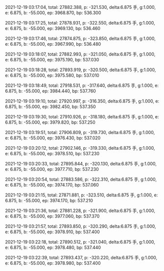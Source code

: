 2021-12-19 03:17:04, total: 27882.388, p: -321.530, delta:6.875 手, g:1.000, e: 6.875, b: -55.000, ep: 3968.870, bp: 536.300

2021-12-19 03:17:25, total: 27878.931, p: -322.550, delta:6.875 手, g:1.000, e: 6.875, b: -55.000, ep: 3969.130, bp: 536.460

2021-12-19 03:17:46, total: 27874.875, p: -323.850, delta:6.875 手, g:1.000, e: 6.875, b: -55.000, ep: 3967.990, bp: 536.480

2021-12-19 03:18:07, total: 27882.993, p: -321.050, delta:6.875 手, g:1.000, e: 6.875, b: -55.000, ep: 3975.190, bp: 537.030

2021-12-19 03:18:28, total: 27893.919, p: -320.500, delta:6.875 手, g:1.000, e: 6.875, b: -55.000, ep: 3975.580, bp: 537.010

2021-12-19 03:18:49, total: 27918.531, p: -317.640, delta:6.875 手, g:1.000, e: 6.875, b: -55.000, ep: 3984.440, bp: 537.760

2021-12-19 03:19:10, total: 27920.997, p: -316.350, delta:6.875 手, g:1.000, e: 6.875, b: -55.000, ep: 3982.450, bp: 537.350

2021-12-19 03:19:30, total: 27910.926, p: -318.180, delta:6.875 手, g:1.000, e: 6.875, b: -55.000, ep: 3979.820, bp: 537.250

2021-12-19 03:19:51, total: 27906.809, p: -319.730, delta:6.875 手, g:1.000, e: 6.875, b: -55.000, ep: 3976.430, bp: 537.020

2021-12-19 03:20:12, total: 27902.146, p: -319.330, delta:6.875 手, g:1.000, e: 6.875, b: -55.000, ep: 3978.510, bp: 537.230

2021-12-19 03:20:33, total: 27895.844, p: -320.130, delta:6.875 手, g:1.000, e: 6.875, b: -55.000, ep: 3977.710, bp: 537.230

2021-12-19 03:20:54, total: 27883.586, p: -322.310, delta:6.875 手, g:1.000, e: 6.875, b: -55.000, ep: 3974.170, bp: 537.060

2021-12-19 03:21:15, total: 27871.881, p: -323.510, delta:6.875 手, g:1.000, e: 6.875, b: -55.000, ep: 3974.170, bp: 537.210

2021-12-19 03:21:36, total: 27881.228, p: -321.900, delta:6.875 手, g:1.000, e: 6.875, b: -55.000, ep: 3977.060, bp: 537.370

2021-12-19 03:21:57, total: 27893.850, p: -320.290, delta:6.875 手, g:1.000, e: 6.875, b: -55.000, ep: 3978.910, bp: 537.400

2021-12-19 03:22:18, total: 27890.512, p: -321.040, delta:6.875 手, g:1.000, e: 6.875, b: -55.000, ep: 3978.480, bp: 537.440

2021-12-19 03:22:39, total: 27893.437, p: -320.220, delta:6.875 手, g:1.000, e: 6.875, b: -55.000, ep: 3978.980, bp: 537.400